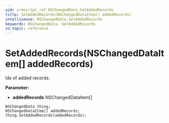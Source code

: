 ```yaml
---
uid: crmscript_ref_NSChangedData_SetAddedRecords
title: SetAddedRecords(NSChangedDataItem[] addedRecords)
intellisense: NSChangedData.SetAddedRecords
keywords: NSChangedData, GetAddedRecords
so.topic: reference
---
```


# SetAddedRecords(NSChangedDataItem[] addedRecords)

Ids of added records.

**Parameter:** 
 - **addedRecords** NSChangedDataItem[]

```crmscript
NSChangedData thing;
NSChangedDataItem[] addedRecords;
thing.SetAddedRecords(addedRecords);
```

